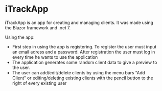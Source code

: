 # iTrackApp

iTrackApp is an app for creating and managing clients. It was made using the Blazor framework and .net 7.

Using the app:

- First step in using the app is registering. To register the user must input an email adress and a password. After registration the user
  must log in every time he wants to use the application
- The application generates some random client data to give a preview to the user.
- The user can add/edit/delete clients by using the menu bars "Add Client" or editing/deleting existing clients with the pencil button to the right of every existing user
